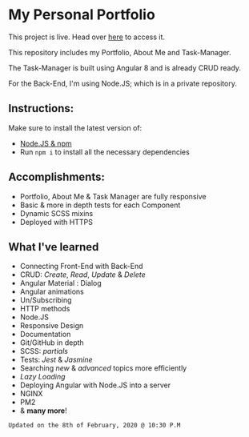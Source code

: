 # My Personal Portfolio

This project is live. Head over [here](https://www.adibzidan.com) to access it.

This repository includes my Portfolio, About Me and Task-Manager.

The Task-Manager is built using Angular 8 and is already CRUD ready.

For the Back-End, I'm using Node.JS; which is in a private repository.

## Instructions:

Make sure to install the latest version of:
- [Node.JS & npm](https://nodejs.org/en/)
- Run `npm i` to install all the necessary dependencies

## Accomplishments:

- Portfolio, About Me & Task Manager are fully responsive
- Basic & more in depth tests for each Component
- Dynamic SCSS mixins
- Deployed with HTTPS

## What I've learned

- Connecting Front-End with Back-End
- CRUD: *Create*, *Read*, *Update* & *Delete*
- Angular Material : Dialog
- Angular animations
- Un/Subscribing
- HTTP methods
- Node.JS
- Responsive Design
- Documentation
- Git/GitHub in depth
- SCSS: *partials*
- Tests: *Jest* & *Jasmine*
- Searching *new* & *advanced* topics more efficiently
- *Lazy Loading*
- Deploying Angular with Node.JS into a server
- NGINX
- PM2
- & **many more**!

`Updated on the 8th of February, 2020 @ 10:30 P.M`